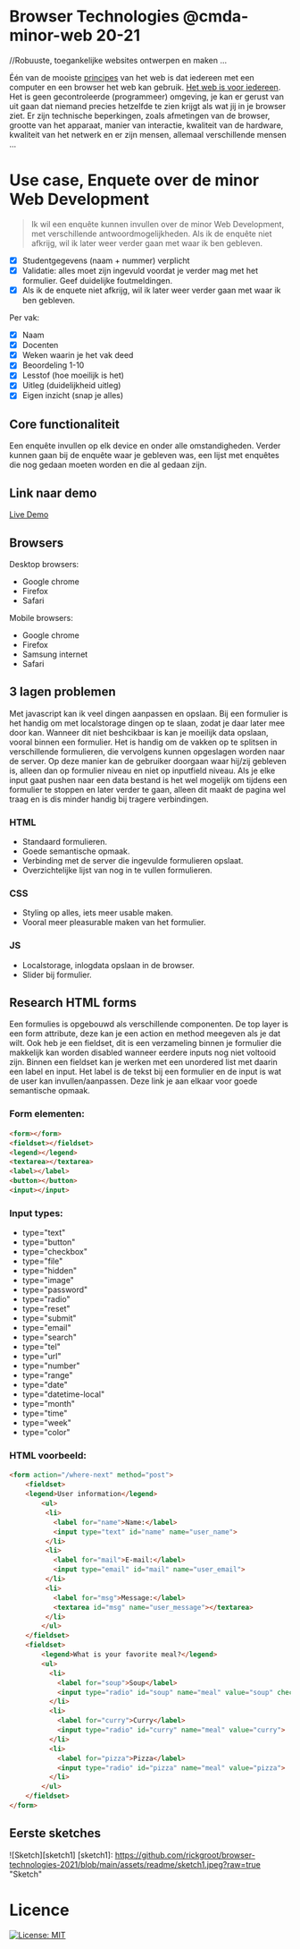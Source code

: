 # Browser Technologies @cmda-minor-web 20-21

//Robuuste, toegankelijke websites ontwerpen en maken …

Één van de mooiste [principes](https://www.w3.org/DesignIssues/Principles.html) van het web is dat iedereen met een computer en een browser het web kan gebruik. [Het web is voor iedereen](https://www.youtube.com/watch?v=UMNFehJIi0E). Het is geen gecontroleerde (programmeer) omgeving, je kan er gerust van uit gaan dat niemand precies hetzelfde te zien krijgt als wat jij in je browser ziet. Er zijn technische beperkingen, zoals afmetingen van de browser, grootte van het apparaat, manier van interactie, kwaliteit van de hardware, kwaliteit van het netwerk en er zijn mensen, allemaal verschillende mensen ...

# Use case, Enquete over de minor Web Development
> Ik wil een enquête kunnen invullen over de minor Web Development, met verschillende antwoordmogelijkheden. Als ik de enquête niet afkrijg, wil ik later weer verder gaan met waar ik ben gebleven.

- [x] Studentgegevens (naam + nummer) verplicht
- [x] Validatie: alles moet zijn ingevuld voordat je verder mag met het formulier. Geef duidelijke foutmeldingen.
- [x] Als ik de enquete niet afkrijg, wil ik later weer verder gaan met waar ik ben gebleven.  

Per vak:
- [x] Naam
- [x] Docenten
- [x] Weken waarin je het vak deed
- [x] Beoordeling 1-10
- [x] Lesstof (hoe moeilijk is het)
- [x] Uitleg (duidelijkheid uitleg)
- [x] Eigen inzicht (snap je alles)

## Core functionaliteit
Een enquête invullen op elk device en onder alle omstandigheden. Verder kunnen gaan bij de enquête waar je gebleven was, een lijst met enquêtes die nog gedaan moeten worden en die al gedaan zijn.

## Link naar demo
[Live Demo](https://rick-groot-browser-tech.herokuapp.com/)

## Browsers
Desktop browsers:
* Google chrome
* Firefox  
* Safari

Mobile browsers: 
* Google chrome
* Firefox
* Samsung internet
* Safari

## 3 lagen problemen
Met javascript kan ik veel dingen aanpassen en opslaan. Bij een formulier is het handig om met localstorage dingen op te slaan, zodat je daar later mee door kan. Wanneer dit niet beshcikbaar is kan je moeilijk data opslaan, vooral binnen een formulier. Het is handig om de vakken op te splitsen in verschillende formulieren, die vervolgens kunnen opgeslagen worden naar de server. Op deze manier kan de gebruiker doorgaan waar hij/zij gebleven is, alleen dan op formulier niveau en niet op inputfield niveau. Als je elke input gaat pushen naar een data bestand is het wel mogelijk om tijdens een formulier te stoppen en later verder te gaan, alleen dit maakt de pagina wel traag en is dis minder handig bij tragere verbindingen.

### HTML
* Standaard formulieren. 
* Goede semantische opmaak. 
* Verbinding met de server die ingevulde formulieren opslaat. 
* Overzichtelijke lijst van nog in te vullen formulieren.

### CSS 
* Styling op alles, iets meer usable maken. 
* Vooral meer pleasurable maken van het formulier.

### JS
* Localstorage, inlogdata opslaan in de browser.
* Slider bij formulier.

## Research HTML forms
Een formulies is opgebouwd als verschillende componenten. De top layer is een form attribute, deze kan je een action en method meegeven als je dat wilt. Ook heb je een fieldset, dit is een verzameling binnen je formulier die makkelijk kan worden disabled wanneer eerdere inputs nog niet voltooid zijn. Binnen een fieldset kan je werken met een unordered list met daarin een label en input. Het label is de tekst bij een formulier en de input is wat de user kan invullen/aanpassen. Deze link je aan elkaar voor goede semantische opmaak. 

### Form elementen:
```html
<form></form>
<fieldset></fieldset>
<legend></legend>
<textarea></textarea>
<label></label>
<button></button>
<input></input>
```

### Input types:
* type="text"
* type="button"
* type="checkbox"
* type="file"
* type="hidden"
* type="image"
* type="password"
* type="radio"
* type="reset"
* type="submit"
* type="email"
* type="search"
* type="tel"
* type="url"
* type="number"
* type="range"
* type="date"
* type="datetime-local"
* type="month"
* type="time"
* type="week"
* type="color"

### HTML voorbeeld:
```html
<form action="/where-next" method="post">
    <fieldset>
    <legend>User information</legend>
        <ul>
         <li>
           <label for="name">Name:</label>
           <input type="text" id="name" name="user_name">
         </li>
         <li>
           <label for="mail">E-mail:</label>
           <input type="email" id="mail" name="user_email">
         </li>
         <li>
           <label for="msg">Message:</label>
           <textarea id="msg" name="user_message"></textarea>
         </li>
        </ul>
    </fieldset>
    <fieldset>
        <legend>What is your favorite meal?</legend>
        <ul>
          <li>
            <label for="soup">Soup</label>
            <input type="radio" id="soup" name="meal" value="soup" checked>
          </li>
          <li>
            <label for="curry">Curry</label>
            <input type="radio" id="curry" name="meal" value="curry">
          </li>
          <li>
            <label for="pizza">Pizza</label>
            <input type="radio" id="pizza" name="meal" value="pizza">
          </li>
        </ul>
    </fieldset>
</form>
```

## Eerste sketches
![Sketch][sketch1]
[sketch1]: https://github.com/rickgroot/browser-technologies-2021/blob/main/assets/readme/sketch1.jpeg?raw=true "Sketch"

# Licence
[![License: MIT](https://img.shields.io/badge/License-MIT-yellow.svg)](https://opensource.org/licenses/MIT)